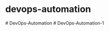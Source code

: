 # devops-automation
#   D e v O p s - A u t o m a t i o n  
 #   D e v O p s - A u t o m a t i o n - 1  
 